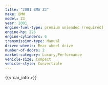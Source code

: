 ```yaml
---
title: "2001 BMW Z3"
make: BMW
model: Z3
year: 2001
engine-fuel-type: premium unleaded (required)
engine-hp: 225
engine-cylinders: 6
transmission-type: Manual
driven-wheels: Rear wheel drive
number-of-doors: 2
market-category: Luxury,Performance
vehicle-size: Compact
vehicle-style: Convertible
---
```


{{< car_info >}}
